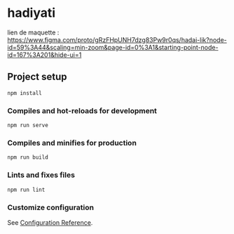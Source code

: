 

# hadiyati

lien de maquette : https://www.figma.com/proto/gRzFHpUNH7dzg83Pw9r0qs/hadai-lik?node-id=59%3A44&scaling=min-zoom&page-id=0%3A1&starting-point-node-id=167%3A201&hide-ui=1

## Project setup
```
npm install
```

### Compiles and hot-reloads for development
```
npm run serve
```

### Compiles and minifies for production
```
npm run build
```

### Lints and fixes files
```
npm run lint
```

### Customize configuration
See [Configuration Reference](https://cli.vuejs.org/config/).
